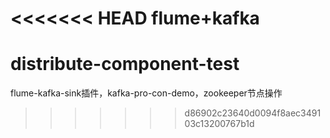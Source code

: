 <<<<<<< HEAD
flume+kafka
=======
# distribute-component-test
flume-kafka-sink插件，kafka-pro-con-demo，zookeeper节点操作
>>>>>>> d86902c23640d0094f8aec349103c13200767b1d
